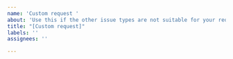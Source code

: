```yaml
---
name: 'Custom request '
about: 'Use this if the other issue types are not suitable for your request / issue '
title: "[Custom request]"
labels: ''
assignees: ''

---
```

